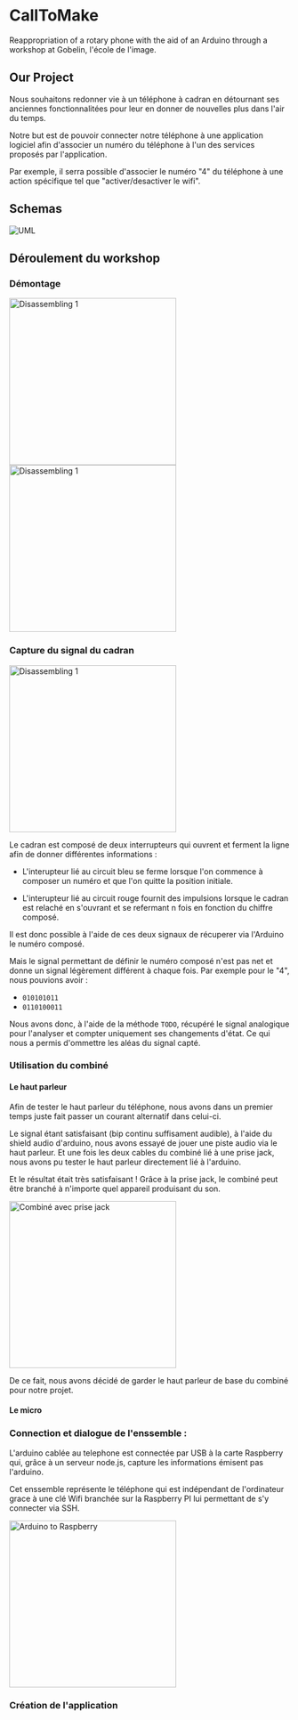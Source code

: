 # CallToMake

Reappropriation of a rotary phone with the aid of an Arduino through a workshop at Gobelin, l'école de l'image.

## Our Project

Nous souhaitons redonner vie à un téléphone à cadran en détournant ses anciennes fonctionnalitées pour leur en donner de nouvelles plus dans l'air du temps.

Notre but est de pouvoir connecter notre téléphone à une application logiciel afin d'associer un numéro du téléphone à l'un des services proposés par l'application.

Par exemple, il serra possible d'associer le numéro "4" du téléphone à une action spécifique tel que "activer/desactiver le wifi".

## Schemas

<img alt="UML" src="https://github.com/Jeremboo/callToMake/blob/master/0_ASSETS/UML.jpg?raw=true">


## Déroulement du workshop

### Démontage

<img alt="Disassembling 1" src="https://github.com/Jeremboo/callToMake/blob/master/0_ASSETS/photos/0_callToMake_disassembling_1.jpg?raw=true" width="300">
<img alt="Disassembling 1" src="https://github.com/Jeremboo/callToMake/blob/master/0_ASSETS/photos/0_callToMake_disassembling_2.jpg?raw=true" width="300">


### Capture du signal du cadran

<img alt="Disassembling 1" src="https://github.com/Jeremboo/callToMake/blob/master/0_ASSETS/photos/1_callToMake_dialsignal_1.JPG?raw=true" width="300">

Le cadran est composé de deux interrupteurs qui ouvrent et ferment la ligne afin de donner différentes informations :

- L'interupteur lié au circuit bleu se ferme lorsque l'on commence à composer un numéro et que l'on quitte la position initiale.

- L'interupteur lié au circuit rouge fournit des impulsions lorsque le cadran est relaché en s'ouvrant et se refermant n fois en fonction du chiffre composé.

Il est donc possible à l'aide de ces deux signaux de récuperer via l'Arduino le numéro composé.

Mais le signal permettant de définir le numéro composé n'est pas net et donne un signal légèrement différent à chaque fois. Par exemple pour le "4", nous pouvions avoir :

- `010101011`
- `0110100011`

Nous avons donc, à l'aide de la méthode `TODO`, récupéré le signal analogique pour l'analyser et compter uniquement ses changements d'état. Ce qui nous a permis d'ommettre les aléas du signal capté.

### Utilisation du combiné

#### Le haut parleur

Afin de tester le haut parleur du téléphone, nous avons dans un premier temps juste fait passer un courant alternatif dans celui-ci.

Le signal étant satisfaisant (bip continu suffisament audible), à l'aide du shield audio d'arduino, nous avons essayé de jouer une piste audio via le haut parleur. Et une fois les deux cables du combiné lié à une prise jack, nous avons pu tester le haut parleur directement lié à l'arduino.

Et le résultat était très satisfaisant ! Grâce à la prise jack, le combiné peut être branché à n'importe quel appareil produisant du son.

<img alt="Combiné avec prise jack" src="https://github.com/Jeremboo/callToMake/blob/master/0_ASSETS/photos/2_callToMake_usingMicrophone.JPG?raw=true" width="300">

De ce fait, nous avons décidé de garder le haut parleur de base du combiné pour notre projet.

#### Le micro


### Connection et dialogue de l'enssemble :

L'arduino cablée au telephone est connectée par USB à la carte Raspberry qui, grâce à un serveur node.js, capture les informations émisent pas l'arduino.

Cet enssemble représente le téléphone qui est indépendant de l'ordinateur grace à une clé Wifi branchée sur la Raspberry PI lui permettant de s'y connecter via SSH.

<img alt="Arduino to Raspberry" src="https://github.com/Jeremboo/callToMake/blob/master/0_ASSETS/photos/3_callToMake_ArduinoToRaspberry.JPG?raw=true" width="300">


### Création de l'application
